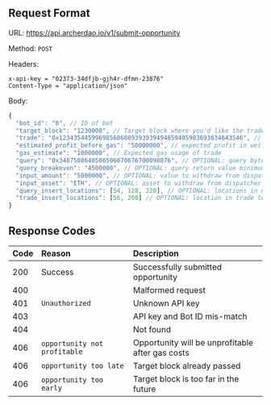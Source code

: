 
## Request Format

URL: https://api.archerdao.io/v1/submit-opportunity

Method: `POST`

Headers:

```
x-api-key = "02373-34dfjb-gjh4r-dfmn-23876"
Content-Type = "application/json"
```

Body:

```js
{
  "bot_id": "0", // ID of bot
  "target_block": "1230000", // Target block where you'd like the trade to take place
  "trade": "0x123435445996985686889393939494859485983693634643546", // bytecode for trade
  "estimated_profit_before_gas": "50000000", // expected profit in wei before accounting for gas
  "gas_estimate": "1000000", // Expected gas usage of trade
  "query": "0x3487508640586506070676700098876", // OPTIONAL: query bytecode to run before trade
  "query_breakeven": "4500000", // OPTIONAL: query return value minimum to continue with trade
  "input_amount": "5000000", // OPTIONAL: value to withdraw from dispatcher liquidity
  "input_asset": "ETH", // OPTIONAL: asset to withdraw from dispatcher liquidity
  "query_insert_locations": [54, 128, 220], // OPTIONAL: locations in query to insert values
  "trade_insert_locations": [56, 200] // OPTIONAL: location in trade to insert values
}
```

## Response Codes

|Code|Reason|Description|
|:---|:---|:---|
|200|Success|Successfully submitted opportunity|
|400||Malformed request|
|401|`Unauthorized`|Unknown API key|
|403||API key and Bot ID mis-match|
|404||Not found|
|406|`opportunity not profitable`|Opportunity will be unprofitable after gas costs|
|406|`opportunity too late`|Target block already passed|
|406|`opportunity too early`|Target block is too far in the future|